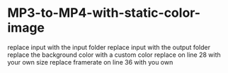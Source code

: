 # MP3-to-MP4-with-static-color-image

replace input with the input folder
replace input with the output folder
replace the background color with a custom color
replace on line 28 with your own size
replace framerate on line 36 with you own 
